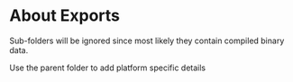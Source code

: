 # About Exports

Sub-folders will be ignored since most likely they contain compiled binary data.

Use the parent folder to add platform specific details

